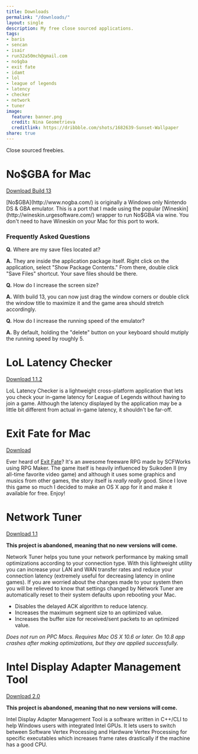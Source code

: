```yaml
---
title: Downloads
permalink: "/downloads/"
layout: single
description: My free close sourced applications.
tags:
- baris
- sencan
- isair
- run32a50mch@gmail.com
- no$gba
- exit fate
- idamt
- lol
- league of legends
- latency
- checker
- network
- tuner
image:
  feature: banner.png
  credit: Nina Geometrieva
  creditlink: https://dribbble.com/shots/1682639-Sunset-Wallpaper
share: true
---
```


Close sourced freebies.

# No$GBA for Mac

<a href="http://adf.ly/1hbZH9" class="btn btn-success">Download Build 13</a>

[No$GBA](http://www.nogba.com/) is originally a Windows only Nintendo DS & GBA emulator. This is a port that I made using the popular [Wineskin](http://wineskin.urgesoftware.com/) wrapper to run No$GBA via wine. You don't need to have Wineskin on your Mac for this port to work.

### Frequently Asked Questions

__Q.__ Where are my save files located at?

__A.__ They are inside the application package itself. Right click on the application, select "Show Package Contents." From there, double click "Save Files" shortcut. Your save files should be there.

__Q.__ How do I increase the screen size?

__A.__ With build 13, you can now just drag the window corners or double click the window title to maximize it and the game area should stretch accordingly.

__Q.__ How do I increase the running speed of the emulator?

__A.__ By default, holding the "delete" button on your keyboard should mutiply the running speed by roughly 5.

# LoL Latency Checker

<a href="http://adf.ly/awbXu" class="btn btn-success">Download 1.1.2</a>

LoL Latency Checker is a lightweight cross-platform application that lets you check your in-game latency for League of Legends without having to join a game. Although the latency displayed by the application may be a little bit different from actual in-game latency, it shouldn't be far-off.

# Exit Fate for Mac

<a href="http://ul.to/1lcfy3nq" class="btn btn-success">Download</a>

Ever heard of [Exit Fate](http://site.scfworks.com/?page_id=10)? It's an awesome freeware RPG made by SCFWorks using RPG Maker. The game itself is heavily influenced by Suikoden II (my all-time favorite video game) and although it uses some graphics and musics from other games, the story itself is _really really_ good. Since I love this game so much I decided to make an OS X app for it and make it available for free. Enjoy!

# Network Tuner

<a href="http://www.mediafire.com/?q3v9zqbqlgrs95e" class="btn btn-success">Download 1.1</a>

__This project is abandoned, meaning that no new versions will come.__

Network Tuner helps you tune your network performance by making small optimizations according to your connection type. With this lightweight utility you can increase your LAN and WAN transfer rates and reduce your connection latency (extremely useful for decreasing latency in online games). If you are worried about the changes made to your system then you will be relieved to know that settings changed by Network Tuner are automatically reset to their system defaults upon rebooting your Mac.

- Disables the delayed ACK algorithm to reduce latency.
- Increases the maximum segment size to an optimized value.
- Increases the buffer size for received/sent packets to an optimized value.

_Does not run on PPC Macs. Requires Mac OS X 10.6 or later. On 10.8 app crashes after making optimizations, but they are applied successfully._

# Intel Display Adapter Management Tool

<a href="http://uploaded.net/file/oxp1v39d" class="btn btn-success">Download 2.0</a>

__This project is abandoned, meaning that no new versions will come.__

Intel Display Adapter Management Tool is a software written in C++/CLI to help Windows users with integrated Intel GPUs. It lets users to switch between Software Vertex Processing and Hardware Vertex Processing for specific executables which increases frame rates drastically if the machine has a good CPU.
